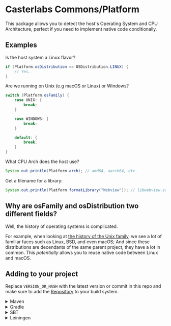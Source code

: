 # Casterlabs Commons/Platform

This package allows you to detect the host's Operating System and CPU Architecture, perfect if you need to implement native code conditionally.

## Examples

Is the host system a Linux flavor?

```java
if (Platform.osDistribution == OSDistribution.LINUX) {
    // Yes.
}
```

Are we running on Unix (e.g macOS or Linux) or Windows?

```java
switch (Platform.osFamily) {
    case UNIX: {
        break;
    }

    case WINDOWS: {
        break;
    }

    default: {
        break;
    }
}
```

What CPU Arch does the host use?

```java
System.out.println(Platform.arch); // amd64, aarch64, etc.
```

Get a filename for a library:

```java
System.out.println(Platform.formatLibrary("Webview")); // libwebview.so, Webview.dll, etc.
```

## Why are osFamily and osDistribution two different fields?

Well, the history of operating systems is complicated.

For example, when looking at [the history of the Unix family](https://upload.wikimedia.org/wikipedia/commons/6/64/Revised_Unix_OS_Chart.png), we see a lot of familiar faces such as Linux, BSD, and even macOS; And since these distributions are decendants of the same parent project, they have a lot in common. This _potentially_ allows you to reuse native code between Linux and macOS.

## Adding to your project

Replace `VERSION_OR_HASH` with the latest version or commit in this repo and make sure to add the [Repository](https://github.com/Casterlabs/Commons#Repository) to your build system.

<details>
  <summary>Maven</summary>
  
  ```xml
    <dependency>
        <groupId>co.casterlabs.commons</groupId>
        <artifactId>Platform</artifactId>
        <version>VERSION_OR_HASH</version>
    </dependency>
  ```
</details>

<details>
  <summary>Gradle</summary>
  
  ```gradle
	dependencies {
        implementation 'co.casterlabs.commons:Platform:VERSION_OR_HASH'
	}
  ```
</details>

<details>
  <summary>SBT</summary>
  
  ```
libraryDependencies += "co.casterlabs.commons" % "Platform" % "VERSION_OR_HASH"
  ```
</details>

<details>
  <summary>Leiningen</summary>
  
  ```
:dependencies [[co.casterlabs.commons/Platform "VERSION_OR_HASH"]]	
  ```
</details>
